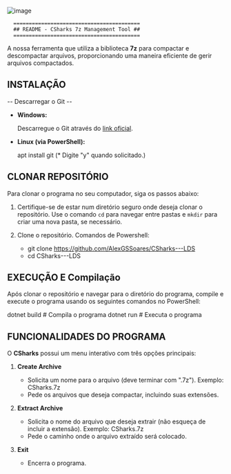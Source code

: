 ![image](https://github.com/AlexGSSoares/CSharks---LDS/assets/168682727/ad66d665-66a4-42a4-9ca2-e0d5f314e482)

      
      =========================================
      ## README - CSharks 7z Management Tool ##
      =========================================
A nossa ferramenta que utiliza a biblioteca **7z** para compactar e descompactar arquivos, proporcionando uma maneira eficiente de gerir arquivos compactados.


## INSTALAÇÃO ##


-- Descarregar o Git --
- **Windows:** 

	Descarregue o Git através do [link oficial](https://git-scm.com/download/win).

- **Linux (via PowerShell):**

  	apt install git
  	(* Digite "y" quando solicitado.)

  
## CLONAR REPOSITÓRIO ##

Para clonar o programa no seu computador, siga os passos abaixo:

1. Certifique-se de estar num diretório seguro onde deseja clonar o repositório. Use o comando `cd` para navegar entre pastas e `mkdir` para criar uma nova pasta, se necessário.

2. Clone o repositório. Comandos de Powershell:
   - git clone https://github.com/AlexGSSoares/CSharks---LDS
   - cd CSharks---LDS

## EXECUÇÃO E Compilação ##

Após clonar o repositório e navegar para o diretório do programa, compile e execute o programa usando os seguintes comandos no PowerShell:

dotnet build   # Compila o programa
dotnet run     # Executa o programa

## FUNCIONALIDADES DO PROGRAMA ##

O **CSharks** possui um menu interativo com três opções principais:

1. **Create Archive**
   - Solicita um nome para o arquivo (deve terminar com ".7z"). Exemplo: CSharks.7z
   - Pede os arquivos que deseja compactar, incluindo suas extensões.

2. **Extract Archive**
   - Solicita o nome do arquivo que deseja extrair (não esqueça de incluir a extensão). Exemplo: CSharks.7z
   - Pede o caminho onde o arquivo extraído será colocado.

3. **Exit**
   - Encerra o programa.
